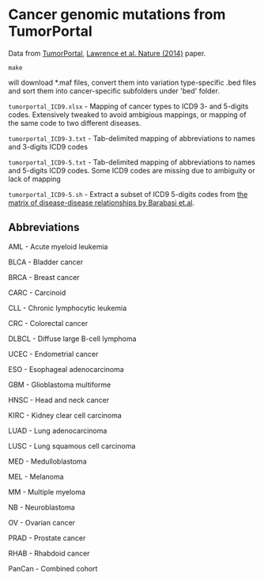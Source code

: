 Cancer genomic mutations from TumorPortal
=========================================

Data from [TumorPortal](http://cancergenome.broadinstitute.org/), [Lawrence et al. Nature (2014)](http://www.nature.com/nature/journal/v505/n7484/full/nature12912.html) paper.
```
make
```
will download *.maf files, convert them into variation type-specific .bed files and sort them into cancer-specific subfolders under 'bed' folder.

`tumorportal_ICD9.xlsx` - Mapping of cancer types to ICD9 3- and 5-digits codes. Extensively tweaked to avoid ambigious mappings, or mapping of the same code to two different diseases. 

`tumorportal_ICD9-3.txt` - Tab-delimited mapping of abbreviations to names and 3-digits ICD9 codes 

`tumorportal_ICD9-5.txt` - Tab-delimited mapping of abbreviations to names and 5-digits ICD9 codes. Some ICD9 codes are missing due to ambiguity or lack of mapping

`tumorportal_ICD9-5.sh` - Extract a subset of ICD9 5-digits codes from [the matrix of disease-disease relationships by Barabasi et.al](http://barabasilab.neu.edu/projects/hudine/resource/data/data.html).

Abbreviations
---------------

AML - Acute myeloid leukemia

BLCA - Bladder cancer

BRCA - Breast cancer

CARC - Carcinoid

CLL - Chronic lymphocytic leukemia

CRC - Colorectal cancer

DLBCL - Diffuse large B-cell lymphoma

UCEC - Endometrial cancer

ESO - Esophageal adenocarcinoma

GBM - Glioblastoma multiforme

HNSC - Head and neck cancer

KIRC - Kidney clear cell carcinoma

LUAD - Lung adenocarcinoma

LUSC - Lung squamous cell carcinoma

MED - Medulloblastoma

MEL - Melanoma

MM - Multiple myeloma

NB - Neuroblastoma

OV - Ovarian cancer

PRAD - Prostate cancer

RHAB - Rhabdoid cancer

PanCan - Combined cohort
